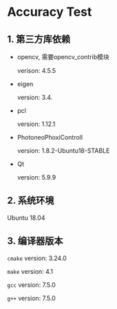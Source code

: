 # Accuracy Test

## 1. 第三方库依赖

- opencv, 需要opencv_contrib模块

  verison: 4.5.5

- eigen

  version: 3.4.

- pcl

  version: 1.12.1

- PhotoneoPhoxiControll

  version: 1.8.2-Ubuntu18-STABLE

- Qt

  version: 5.9.9 

## 2. 系统环境

Ubuntu 18.04

## 3. 编译器版本

`cmake` version: 3.24.0

`make` version: 4.1

`gcc` version: 7.5.0

`g++` version: 7.5.0
